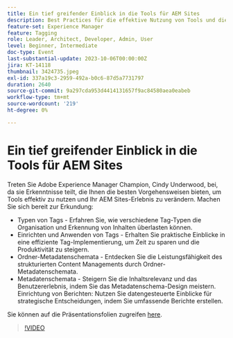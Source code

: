 ```yaml
---
title: Ein tief greifender Einblick in die Tools für AEM Sites
description: Best Practices für die effektive Nutzung von Tools und die Transformation Ihrer AEM Sites-Erfahrung. Typen von Tags Erfahren Sie, wie verschiedene Tag-Typen die Organisation und Erkennung von Inhalten überlasten können.  Das Einrichten und Anwenden von Tags erhalten praktische Einblicke in eine effiziente Tag-Implementierung, um Zeit zu sparen und die Produktivität zu steigern.  Ordner-Metadatenschemata Entdecken Sie die Leistungsfähigkeit des strukturierten Content Managements durch Ordner-Metadatenschemata.Metadatenschemata Erhöhen Sie die Inhaltsrelevanz und das Benutzererlebnis durch die Verwaltung des Metadatenschema-Designs. Einrichtung von Berichten Nutzen Sie datengesteuerte Einblicke in strategische Entscheidungen, indem Sie umfassende Berichte einrichten. Sie können hier auf die Präsentationsfolien zugreifen.
feature-set: Experience Manager
feature: Tagging
role: Leader, Architect, Developer, Admin, User
level: Beginner, Intermediate
doc-type: Event
last-substantial-update: 2023-10-06T00:00:00Z
jira: KT-14118
thumbnail: 3424735.jpeg
exl-id: 337a19c3-2959-492a-b0c6-87d5a7731797
duration: 2640
source-git-commit: 9a297cda953d4414131657f9ac84580aea0eabeb
workflow-type: tm+mt
source-wordcount: '219'
ht-degree: 0%

---
```


# Ein tief greifender Einblick in die Tools für AEM Sites

Treten Sie Adobe Experience Manager Champion, Cindy Underwood, bei, da sie Erkenntnisse teilt, die Ihnen die besten Vorgehensweisen bieten, um Tools effektiv zu nutzen und Ihr AEM Sites-Erlebnis zu verändern. Machen Sie sich bereit zur Erkundung:

* Typen von Tags - Erfahren Sie, wie verschiedene Tag-Typen die Organisation und Erkennung von Inhalten überlasten können.
* Einrichten und Anwenden von Tags - Erhalten Sie praktische Einblicke in eine effiziente Tag-Implementierung, um Zeit zu sparen und die Produktivität zu steigern.
* Ordner-Metadatenschemata - Entdecken Sie die Leistungsfähigkeit des strukturierten Content Managements durch Ordner-Metadatenschemata.
* Metadatenschemata - Steigern Sie die Inhaltsrelevanz und das Benutzererlebnis, indem Sie das Metadatenschema-Design meistern. Einrichtung von Berichten: Nutzen Sie datengesteuerte Einblicke für strategische Entscheidungen, indem Sie umfassende Berichte erstellen.

Sie können auf die Präsentationsfolien zugreifen [here](/help/learn-from-your-peers/assets/experience-manager/sept2023/AEM-Sites-Tools-Webinar.pdf).

>[!VIDEO](https://video.tv.adobe.com/v/3424735/?learn=on)
